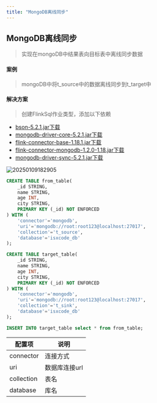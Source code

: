 ```yaml
---
title: "MongoDB离线同步"
---
```


## MongoDB离线同步

> 实现在mongoDB中结果表向目标表中离线同步数据

#### 案例

> mongoDB中将t_source中的数据离线同步到t_target中

#### 解决方案

> 创建FlinkSql作业类型，添加以下依赖

- [bson-5.2.1.jar下载](https://repo1.maven.org/maven2/org/mongodb/bson/5.2.1/bson-5.2.1.jar)
- [mongodb-driver-core-5.2.1.jar下载](https://repo1.maven.org/maven2/org/mongodb/mongodb-driver-core/5.2.1/mongodb-driver-core-5.2.1.jar)
- [flink-connector-base-1.18.1.jar下载](https://repo1.maven.org/maven2/org/apache/flink/flink-connector-base/1.18.1/flink-connector-base-1.18.1.jar)
- [flink-connector-mongodb-1.2.0-1.18.jar下载](https://repo1.maven.org/maven2/org/apache/flink/flink-connector-mongodb/1.2.0-1.18/flink-connector-mongodb-1.2.0-1.18.jar)
- [mongodb-driver-sync-5.2.1.jar下载](https://repo1.maven.org/maven2/org/mongodb/mongodb-driver-sync/5.2.1/mongodb-driver-sync-5.2.1.jar)

![20250109182905](https://img.isxcode.com/picgo/20250109182905.png)

```sql
CREATE TABLE from_table(
    _id STRING,
    name STRING,
    age INT,
    city STRING,
    PRIMARY KEY (_id) NOT ENFORCED
) WITH (
    'connector'='mongodb',
    'uri'='mongodb://root:root123@localhost:27017',
    'collection'='t_source',
    'database'='isxcode_db'
);

CREATE TABLE target_table(
    _id STRING,
    name STRING,
    age INT,
    city STRING,
    PRIMARY KEY (_id) NOT ENFORCED
) WITH (
    'connector'='mongodb',
    'uri'='mongodb://root:root123@localhost:27017',
    'collection'='t_sink',
    'database'='isxcode_db'
); 

INSERT INTO target_table select * from from_table;
```

| 配置项                        | 说明       |
|----------------------------|----------|
| connector                  | 连接方式     |
| uri                        | 数据库连接url |
| collection                     | 表名       |
| database                 | 库名       
